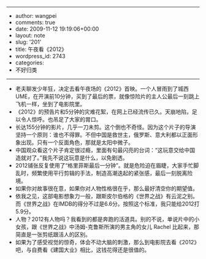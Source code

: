 - --
- author: wangpei
- comments: true
- date: 2009-11-12 19:19:06+00:00
- layout: note
- slug: '201'
- title: 午夜看《2012》
- wordpress_id: 2743
- categories:
- 不好归类
- --
- 老夫聊发少年狂，决定去看午夜场的《2012》首映。一个人冒雨到了城西UME，在开演前10分钟，买到了最后的票，就像惊险片的主人公最后一刻跳上飞机一样，坐到了电影院里。
- 《2012》的预告片和5分钟的灾难花絮，在网上已经流传已久。天崩地陷，足以令人惊呼。也吊足了大家的胃口。
- 长达155分钟的影片，几乎一刀未剪。这个倒也不奇怪。因为这个片子的导演坚持一个原则：谁也不得罪。不但中国是救世主，俄罗斯、意大利都以正面形象出现。只有一个反面角色，那就是太阳中微子。
- 中国观众看这个片子肯定很过瘾，里面有句最闪亮的台词：“这玩意交给中国造就对了。”我先不说这玩意是什么，以免剧透。
- 2012铺张反复使用了“格里菲斯最后一分钟”。就是危险迫在眉睫，大家手忙脚乱时，频繁使用平行剪辑的手法，制造高潮迭起的紧张感，最后一刻脱离险境。
- 如果你对故事很在意，如果你对人物性格很在乎，那么最好清空你的期望值。
- 依我之见，这部电影想象力一般，跟斯皮尔伯格的《世界之战》有云泥之别。而《世界之战》在IMDB的得分不过是6.6分。按照这个标准，我只能给2012打5.9分。
- 人物？2012有人物吗？我看到的都是奔跑的活道具。别的不说，单说片中的小女孩，跟《世界之战》中汤姆-克鲁斯所演的男主角的女儿	Rachel 比起来，那简直是一张剪纸跟活人的区别。
- 如果为了感受视觉的惊奇，体会不动大脑的刺激，那么到电影院去看《2012》吧，与自费看《建国大业》相比，这钱花得还是很值的。
